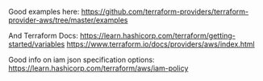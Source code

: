 Good examples here:
https://github.com/terraform-providers/terraform-provider-aws/tree/master/examples 

And Terraform Docs:
https://learn.hashicorp.com/terraform/getting-started/variables
https://www.terraform.io/docs/providers/aws/index.html

Good info on iam json specification options:
https://learn.hashicorp.com/terraform/aws/iam-policy
